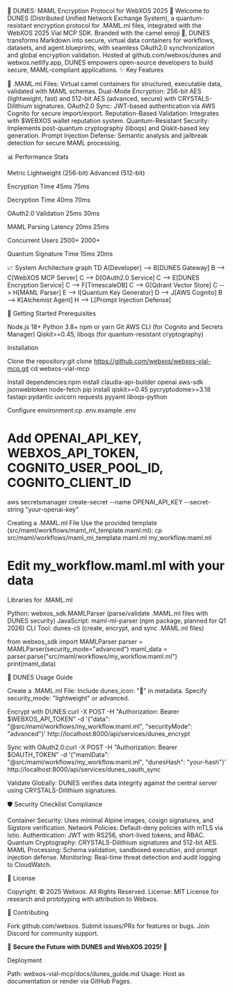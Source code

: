 🌌 DUNES: MAML Encryption Protocol for WebXOS 2025 🐪
Welcome to DUNES (Distributed Unified Network Exchange System), a quantum-resistant encryption protocol for .MAML.ml files, integrated with the WebXOS 2025 Vial MCP SDK. Branded with the camel emoji 🐪, DUNES transforms Markdown into secure, virtual data containers for workflows, datasets, and agent blueprints, with seamless OAuth2.0 synchronization and global encryption validation. Hosted at github.com/webxos/dunes and webxos.netlify.app, DUNES empowers open-source developers to build secure, MAML-compliant applications.
✨ Key Features

🐪 .MAML.ml Files: Virtual camel containers for structured, executable data, validated with MAML schemas.
Dual-Mode Encryption: 256-bit AES (lightweight, fast) and 512-bit AES (advanced, secure) with CRYSTALS-Dilithium signatures.
OAuth2.0 Sync: JWT-based authentication via AWS Cognito for secure import/export.
Reputation-Based Validation: Integrates with $WEBXOS wallet reputation system.
Quantum-Resistant Security: Implements post-quantum cryptography (liboqs) and Qiskit-based key generation.
Prompt Injection Defense: Semantic analysis and jailbreak detection for secure MAML processing.

📊 Performance Stats



Metric
Lightweight (256-bit)
Advanced (512-bit)



Encryption Time
45ms
75ms


Decryption Time
40ms
70ms


OAuth2.0 Validation
25ms
30ms


MAML Parsing Latency
20ms
25ms


Concurrent Users
2500+
2000+


Quantum Signature Time
15ms
20ms


📈 System Architecture
graph TD
    A[Developer] --> B[DUNES Gateway]
    B --> C[WebXOS MCP Server]
    C --> D[OAuth2.0 Service]
    C --> E[DUNES Encryption Service]
    C --> F[TimescaleDB]
    C --> G[Qdrant Vector Store]
    C --> H[MAML Parser]
    E --> I[Quantum Key Generator]
    D --> J[AWS Cognito]
    B --> K[Alchemist Agent]
    H --> L[Prompt Injection Defense]

🚀 Getting Started
Prerequisites

Node.js 18+
Python 3.8+
npm or yarn
Git
AWS CLI (for Cognito and Secrets Manager)
Qiskit>=0.45, liboqs (for quantum-resistant cryptography)

Installation

Clone the repository:git clone https://github.com/webxos/webxos-vial-mcp.git
cd webxos-vial-mcp


Install dependencies:npm install claudia-api-builder openai aws-sdk jsonwebtoken node-fetch
pip install qiskit>=0.45 pycryptodome>=3.18 fastapi pydantic uvicorn requests pyyaml liboqs-python


Configure environment:cp .env.example .env
# Add OPENAI_API_KEY, WEBXOS_API_TOKEN, COGNITO_USER_POOL_ID, COGNITO_CLIENT_ID
aws secretsmanager create-secret --name OPENAI_API_KEY --secret-string "your-openai-key"



Creating a .MAML.ml File
Use the provided template (src/maml/workflows/maml_ml_template.maml.ml):
cp src/maml/workflows/maml_ml_template.maml.ml my_workflow.maml.ml
# Edit my_workflow.maml.ml with your data

Libraries for .MAML.ml

Python: webxos_sdk.MAMLParser (parse/validate .MAML.ml files with DUNES security)
JavaScript: maml-ml-parser (npm package, planned for Q1 2026)
CLI Tool: dunes-cli (create, encrypt, and sync .MAML.ml files)

from webxos_sdk import MAMLParser
parser = MAMLParser(security_mode="advanced")
maml_data = parser.parse("src/maml/workflows/my_workflow.maml.ml")
print(maml_data)

📝 DUNES Usage Guide

Create a .MAML.ml File:
Include dunes_icon: "🐪" in metadata.
Specify security_mode: "lightweight" or advanced.


Encrypt with DUNES:curl -X POST -H "Authorization: Bearer $WEBXOS_API_TOKEN" -d '{"data": "@src/maml/workflows/my_workflow.maml.ml", "securityMode": "advanced"}' http://localhost:8000/api/services/dunes_encrypt


Sync with OAuth2.0:curl -X POST -H "Authorization: Bearer $OAUTH_TOKEN" -d '{"mamlData": "@src/maml/workflows/my_workflow.maml.ml", "dunesHash": "your-hash"}' http://localhost:8000/api/services/dunes_oauth_sync


Validate Globally:
DUNES verifies data integrity against the central server using CRYSTALS-Dilithium signatures.



🛡️ Security Checklist Compliance

Container Security: Uses minimal Alpine images, cosign signatures, and Sigstore verification.
Network Policies: Default-deny policies with mTLS via Istio.
Authentication: JWT with RS256, short-lived tokens, and RBAC.
Quantum Cryptography: CRYSTALS-Dilithium signatures and 512-bit AES.
MAML Processing: Schema validation, sandboxed execution, and prompt injection defense.
Monitoring: Real-time threat detection and audit logging to CloudWatch.

📜 License

Copyright: © 2025 Webxos. All Rights Reserved.
License: MIT License for research and prototyping with attribution to Webxos.

🤝 Contributing

Fork github.com/webxos.
Submit issues/PRs for features or bugs.
Join Discord for community support.


🌌 **Secure the Future with DUNES and WebXOS 2025! 🐪**


Deployment

Path: webxos-vial-mcp/docs/dunes_guide.md
Usage: Host as documentation or render via GitHub Pages.
